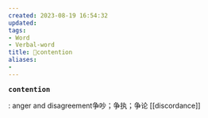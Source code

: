 ```yaml
---
created: 2023-08-19 16:54:32
updated: 
tags: 
- Word
- Verbal-word
title: 🚩contention
aliases:
- 
---
```


<pre><strong>contention</strong></pre>
: anger and disagreement争吵；争执；争论
[[discordance]]